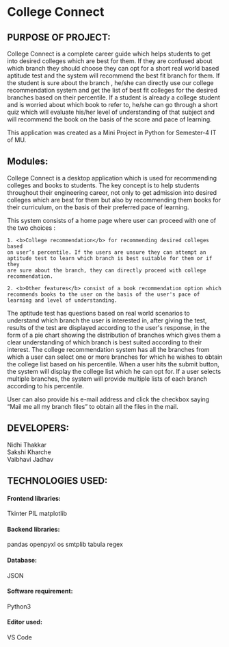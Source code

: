 # College Connect

## PURPOSE OF PROJECT:
College Connect is a complete career guide which helps students to
get into desired colleges which are best for them. If they are confused
about which branch they should choose they can opt for a short real
world based aptitude test and the system will recommend the best fit
branch for them. If the student is sure about the branch , he/she can
directly use our college recommendation system and get the list of
best fit colleges for the desired branches based on their percentile. If a
student is already a college student and is worried about which book
to refer to, he/she can go through a short quiz which will evaluate
his/her level of understanding of that subject and will recommend the
book on the basis of the score and pace of learning.

This application was created as a Mini Project in Python for Semester-4 IT of MU.

## Modules:
College Connect is a desktop application which is used for
recommending colleges and books to students. The key concept is to
help students throughout their engineering career, not only to get
admission into desired colleges which are best for them but also by
recommending them books for their curriculum, on the basis of their
preferred pace of learning.<br> 

This system consists of a home page
where user can proceed with one of the two choices : </br>

    1. <b>College recommendation</b> for recommending desired colleges based
    on user’s percentile. If the users are unsure they can attempt an
    aptitude test to learn which branch is best suitable for them or if they
    are sure about the branch, they can directly proceed with college
    recommendation.

    2. <b>Other features</b> consist of a book recommendation option which
    recommends books to the user on the basis of the user's pace of
    learning and level of understanding.

The aptitude test has questions based on real world scenarios to
understand which branch the user is interested in, after giving the
test, results of the test are displayed according to the user's response,
in the form of a pie chart showing the distribution of branches which
gives them a clear understanding of which branch is best suited
according to their interest.
The college recommendation system has all the branches from which
a user can select one or more branches for which he wishes to obtain
the college list based on his percentile.
When a user hits the submit button, the system will display the
college list which he can opt for. If a user selects multiple branches,
the system will provide multiple lists of each branch according to his
percentile.

User can also provide his e-mail address and click the checkbox
saying “Mail me all my branch files” to obtain all the files in the mail.

## DEVELOPERS:

Nidhi Thakkar <br>
Sakshi Kharche <br>
Vaibhavi Jadhav

## TECHNOLOGIES USED:

#### Frontend libraries:
Tkinter
PIL
matplotlib

#### Backend libraries:
pandas
openpyxl
os
smtplib
tabula
regex

#### Database:
JSON

#### Software requirement:
Python3

#### Editor used:
VS Code
